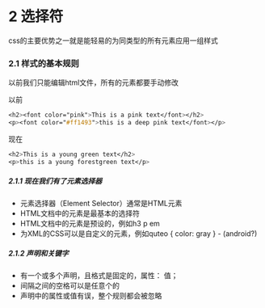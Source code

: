 # 2 选择符

css的主要优势之一就是能轻易的为同类型的所有元素应用一组样式

### 2.1 样式的基本规则

以前我们只能编辑html文件，所有的元素都要手动修改

以前

```css
<h2><font color="pink">This is a pink text</font></h2>
<p><font color="#ff1493">this is a deep pink text</font></p>
```

现在

```css
<h2>This is a young green text</h2>
<p>this is a young forestgreen text</p>
```

##### 2.1.1 现在我们有了元素选择器

- 元素选择器（Element Selector）通常是HTML元素
- HTML文档中的元素是最基本的选择符
- HTML文档中的元素是预设的，例如h3 p em
- 为XML的CSS可以是自定义的元素，例如quteo { color: gray } - (android?)

##### 2.1.2 声明和关键字

- 有一个或多个声明，且格式是固定的，属性： 值；
- 间隔之间的空格可以是任意个的
- 声明中的属性或值有误，整个规则都会被忽略
